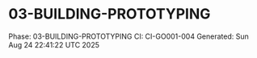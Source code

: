 # 03-BUILDING-PROTOTYPING
Phase: 03-BUILDING-PROTOTYPING
CI: CI-GO001-004
Generated: Sun Aug 24 22:41:22 UTC 2025
